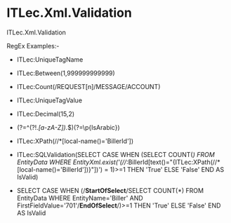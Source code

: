 # ITLec.Xml.Validation
ITLec.Xml.Validation


RegEx Examples:-

- ITLec:UniqueTagName
- ITLec:Between(1,999999999999)
- ITLec:Count(/REQUEST[n]/MESSAGE/ACCOUNT)
- ITLec:UniqueTagValue
- ITLec:Decimal(15,2)
- (?=^(?!.*[a-zA-Z]).*$)(?=\p{IsArabic})

- ITLec:XPath(//*[local-name()='BillerId'])
- ITLec:SQLValidation(SELECT CASE WHEN (SELECT COUNT(*) FROM EntityData WHERE EntityXml.exist('(//*:BillerId[text()="{ITLec:XPath(//*[local-name()='BillerId'])}"])') = 1)>=1 THEN 'True' ELSE 'False' END AS IsValid) 

- SELECT CASE WHEN (/**StartOfSelect**/SELECT COUNT(*) FROM EntityData  WHERE EntityName='Biller' AND FirstFieldValue='701'/**EndOfSelect**/)>=1 THEN 'True' ELSE 'False' END AS IsValid

